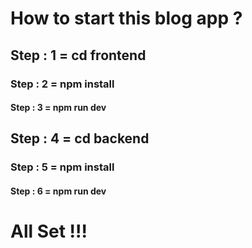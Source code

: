 # How to start this blog app ?

## Step : 1 = cd frontend
### Step : 2 = npm install
#### Step : 3 = npm run dev


## Step : 4 = cd backend
### Step : 5 = npm install
#### Step : 6 = npm run dev

# All Set !!!
